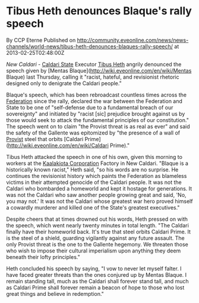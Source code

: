# Tibus Heth denounces Blaque's rally speech
By CCP Eterne
Published on http://community.eveonline.com/news/news-channels/world-news/tibus-heth-denounces-blaques-rally-speech/ at 2013-02-25T02:48:00Z

_New Caldari -_ [Caldari State](http://wiki.eveonline.com/en/wiki/Caldari) Executor [Tibus Heth](http://wiki.eveonline.com/en/wiki/Tibus_Heth) angrily denounced the speech given by [Mentas Blaque](http://wiki.eveonline.com/en/wiki/Mentas Blaque) last Thursday, calling it "racist, hateful, and revisionist rhetoric designed only to denigrate the Caldari people."

Blaque's speech, which has been rebroadcast countless times across the [Federation](http://wiki.eveonline.com/en/wiki/Gallente) since the rally, declared the war between the Federation and State to be one of "self-defense due to a fundamental breach of our sovereignty" and initiated by "racist [sic] prejudice brought against us by those would seek to attack the fundamental principles of our constitution." The speech went on to claim "the Provist threat is as real as ever" and said the safety of the Gallente was epitomized by "the presence of a wall of [Provist](http://wiki.eveonline.com/en/wiki/Caldari_Providence_Directorate) steel that orbits [Caldari Prime](http://wiki.eveonline.com/en/wiki/Caldari Prime)."

Tibus Heth attacked the speech in one of his own, given this morning to workers at the [Kaalakiota Corporation](http://wiki.eveonline.com/en/wiki/Kaalakiota) Factory in New Caldari. "Blaque is a historically known racist," Heth said, "so his words are no surprise. He continues the revisionist history which paints the Federation as blameless victims in their attempted genocide of the Caldari people. It was not the Caldari who bombarded a homeworld and kept it hostage for generations. It was not the Caldari who saw another people growing great and said, 'No, you may not.' It was not the Caldari whose greatest war hero proved himself a cowardly murderer and killed one of the State's greatest executives."

Despite cheers that at times drowned out his words, Heth pressed on with the speech, which went nearly twenty minutes in total length. "The Caldari finally have their homeworld back. It's true that steel orbits Caldari Prime. It is the steel of a shield, guarding vigilantly against any future assault. The only Provist threat is the one to the Gallente hegemony. We threaten those who wish to impose their cultural imperialism upon anything they deem beneath their lofty principles."

Heth concluded his speech by saying, "I vow to never let myself falter. I have faced greater threats than the ones conjured up by Mentas Blaque. I remain standing tall, much as the Caldari shall forever stand tall, and much as Caldari Prime shall forever remain a beacon of hope to those who lost great things and believe in redemption."

